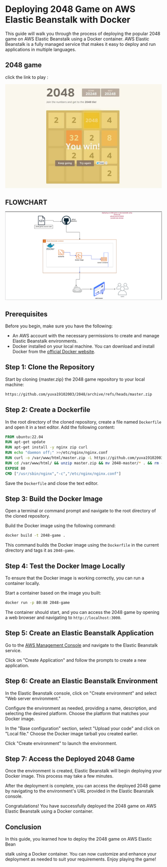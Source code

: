 # Deploying 2048 Game on AWS Elastic Beanstalk with Docker

This guide will walk you through the process of deploying the popular 2048 game on AWS Elastic Beanstalk using a Docker container. AWS Elastic Beanstalk is a fully managed service that makes it easy to deploy and run applications in multiple languages.

## 2048 game
click the link to play :

<img src="2048win.jpg"/>

## FLOWCHART

<img src="Screenshot from 2023-07-03 19-51-41.png"/>

## Prerequisites

Before you begin, make sure you have the following:

- An AWS account with the necessary permissions to create and manage Elastic Beanstalk environments.
- Docker installed on your local machine. You can download and install Docker from the [official Docker website](https://www.docker.com/get-started).

## Step 1: Clone the Repository

Start by cloning {master.zip} the 2048 game repository to your local machine:

```bash
https://github.com/yuva19102003/2048/archive/refs/heads/master.zip
```

## Step 2: Create a Dockerfile

In the root directory of the cloned repository, create a file named `Dockerfile` and open it in a text editor. Add the following content:

```Dockerfile
FROM ubuntu:22.04
RUN apt-get update
RUN apt-get install -y nginx zip curl
RUN echo "daemon off;" >>/etc/nginx/nginx.conf
RUN curl -o /var/www/html/master.zip -L https://github.com/yuva19102003/2048/archive/refs/heads/master.zip
RUN cd /var/www/html/ && unzip master.zip && mv 2048-master/* . && rm -rf 2048-master master.zip
EXPOSE 80
CMD ["/usr/sbin/nginx","-c","/etc/nginx/nginx.conf"]
```

Save the `Dockerfile` and close the text editor.

## Step 3: Build the Docker Image

Open a terminal or command prompt and navigate to the root directory of the cloned repository.

Build the Docker image using the following command:

```bash
docker build -t 2048-game .
```

This command builds the Docker image using the `Dockerfile` in the current directory and tags it as `2048-game`.

## Step 4: Test the Docker Image Locally

To ensure that the Docker image is working correctly, you can run a container locally.

Start a container based on the image you built:

```bash
docker run -p 80:80 2048-game
```

The container should start, and you can access the 2048 game by opening a web browser and navigating to `http://localhost:3000`.

## Step 5: Create an Elastic Beanstalk Application

Go to the [AWS Management Console](https://console.aws.amazon.com/) and navigate to the Elastic Beanstalk service.

Click on "Create Application" and follow the prompts to create a new application.

## Step 6: Create an Elastic Beanstalk Environment

In the Elastic Beanstalk console, click on "Create environment" and select "Web server environment."

Configure the environment as needed, providing a name, description, and selecting the desired platform. Choose the platform that matches your Docker image.

In the "Base configuration" section, select "Upload your code" and click on "Local file." Choose the Docker image tarball you created earlier.

Click "Create environment" to launch the environment.

## Step 7: Access the Deployed 2048 Game

Once the environment is created, Elastic Beanstalk will begin deploying your Docker image. This process may take a few minutes.

After the deployment is complete, you can access the deployed 2048 game by navigating to the environment's URL provided in the Elastic Beanstalk console.

Congratulations! You have successfully deployed the 2048 game on AWS Elastic Beanstalk using a Docker container.

## Conclusion

In this guide, you learned how to deploy the 2048 game on AWS Elastic Bean

stalk using a Docker container. You can now customize and enhance your deployment as needed to suit your requirements. Enjoy playing the game!
